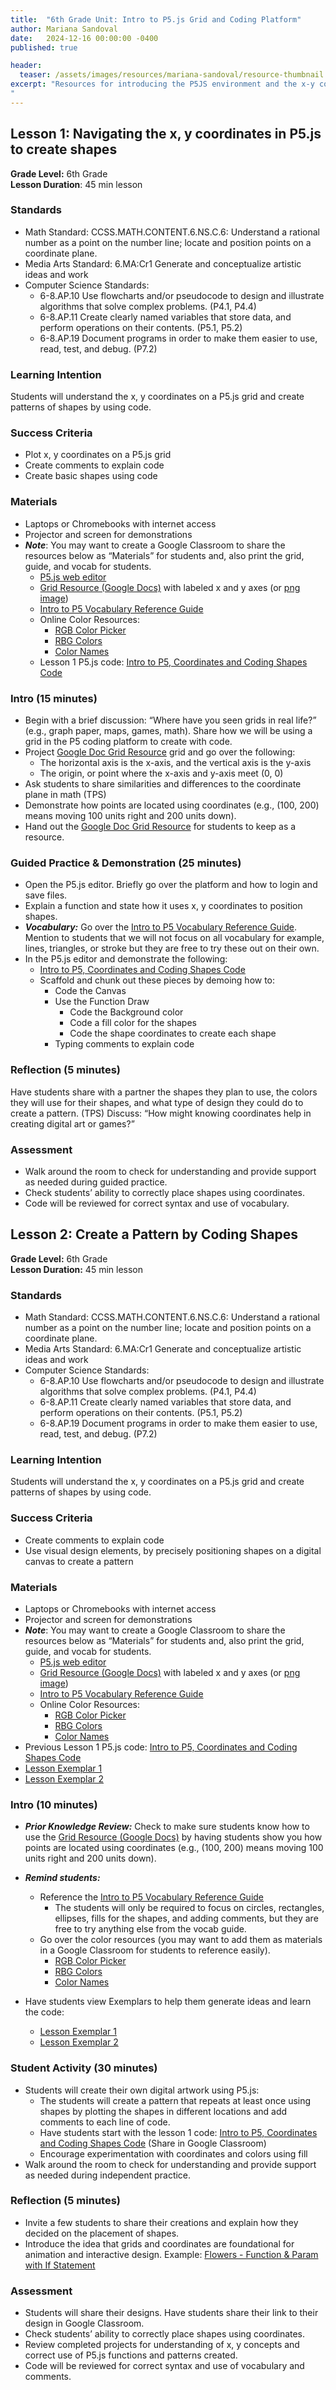 ```yaml
---
title:  "6th Grade Unit: Intro to P5.js Grid and Coding Platform"
author: Mariana Sandoval
date:   2024-12-16 00:00:00 -0400
published: true

header:
  teaser: /assets/images/resources/mariana-sandoval/resource-thumbnail.png
excerpt: "Resources for introducing the P5JS environment and the x-y coordinate system.
"
---
```


## Lesson 1: Navigating the x, y coordinates in P5.js to create shapes

**Grade Level:**  6th Grade  
**Lesson Duration**: 45 min lesson

### Standards

- Math Standard: CCSS.MATH.CONTENT.6.NS.C.6: Understand a rational number as a point on the number line; locate and position points on a coordinate plane.  
- Media Arts Standard: 6.MA:Cr1 Generate and conceptualize artistic ideas and work  
- Computer Science Standards:   
  * 6-8.AP.10 Use flowcharts and/or pseudocode to design and illustrate algorithms that solve complex problems. (P4.1, P4.4)  
  * 6-8.AP.11 Create clearly named variables that store data, and perform operations on their contents. (P5.1, P5.2)  
  * 6-8.AP.19 Document programs in order to make them easier to use, read, test, and debug. (P7.2)

### Learning Intention

Students will understand the x, y coordinates on a P5.js grid and create patterns of shapes by using code.

### Success Criteria

- Plot x, y coordinates on a P5.js grid  
- Create comments to explain code  
- Create basic shapes using code

### Materials

- Laptops or Chromebooks with internet access  
- Projector and screen for demonstrations  
- ***Note***: You may want to create a Google Classroom to share the resources below as “Materials” for students and, also print the grid, guide, and vocab for students.  
  * [P5.js web editor](https://editor.p5js.org/)
  * [Grid Resource (Google Docs)](https://docs.google.com/document/d/1C1D7WO_I7R9AgqfV3X967jRJo07qO0U5GdJ0U6VlT0c/edit?usp=sharing) with labeled x and y axes (or [png image](https://drive.google.com/file/d/1_oQwoiHC_3Nlew-lp9mAVtKtDgDu4Rgt/view?usp=drive_link))
  * [Intro to P5 Vocabulary Reference Guide](https://docs.google.com/document/d/1dTPg13E6M4Vi9Xudwa49bYxZEf1qRs50oZjlDAtJARo/edit?usp=sharing)
  * Online Color Resources:  
    + [RGB Color Picker](https://www.google.com/search?q=rgb+color+picker&oq=rgb+color+picker&gs_lcrp=EgZjaHJvbWUyBggAEEUYOTIGCAEQRRhB0gEINzU5M2owajGoAgCwAgA&sourceid=chrome&ie=UTF-8&safe=active&ssui=on)   
    + [RBG Colors](https://www.w3schools.com/css/css_colors_rgb.asp)  
    + [Color Names](https://www.w3schools.com/colors/colors_names.asp)    
  * Lesson 1 P5.js code: [Intro to P5, Coordinates and Coding Shapes Code](https://editor.p5js.org/msandoval/sketches/L3GWiHYe4)

### Intro (15 minutes)

- Begin with a brief discussion: “Where have you seen grids in real life?” (e.g., graph paper, maps, games, math). Share how we will be using a grid in the P5 coding platform to create with code.  
- Project [Google Doc Grid Resource](https://docs.google.com/document/d/1C1D7WO_I7R9AgqfV3X967jRJo07qO0U5GdJ0U6VlT0c/edit?usp=sharing) grid and go over the following:  
  * The horizontal axis is the x-axis, and the vertical axis is the y-axis  
  * The origin, or point where the x-axis and y-axis meet (0, 0)  
- Ask students to share similarities and differences to the coordinate plane in math (TPS)  
- Demonstrate how points are located using coordinates (e.g., (100, 200) means moving 100 units right and 200 units down).  
- Hand out the [Google Doc Grid Resource](https://docs.google.com/document/d/1C1D7WO_I7R9AgqfV3X967jRJo07qO0U5GdJ0U6VlT0c/edit?usp=sharing) for students to keep as a resource.

### Guided Practice & Demonstration (25 minutes)

- Open the P5.js editor. Briefly go over the platform and how to login and save files.
- Explain a function and state how it uses x, y coordinates to position shapes.
- ***Vocabulary:*** Go over the [Intro to P5 Vocabulary Reference Guide](https://docs.google.com/document/d/1dTPg13E6M4Vi9Xudwa49bYxZEf1qRs50oZjlDAtJARo/edit?usp=sharing). Mention to students that we will not focus on all vocabulary for example, lines, triangles, or stroke but they are free to try these out on their own.  
- In the P5.js editor and demonstrate the following:
  * [Intro to P5, Coordinates and Coding Shapes Code](https://editor.p5js.org/msandoval/sketches/L3GWiHYe4)  
  * Scaffold and chunk out these pieces by demoing how to:
    * Code the Canvas
    * Use the Function Draw
      * Code the Background color
      * Code a fill color for the shapes
      * Code the shape coordinates to create each shape
    * Typing comments to explain code

### Reflection (5 minutes)

Have students share with a partner the shapes they plan to use, the colors they will use for their shapes, and what type of design they could do to create a pattern. (TPS)
Discuss: “How might knowing coordinates help in creating digital art or games?”

### Assessment

- Walk around the room to check for understanding and provide support as needed during guided practice.  
- Check students’ ability to correctly place shapes using coordinates.  
- Code will be reviewed for correct syntax and use of vocabulary.

## Lesson 2:  Create a Pattern by Coding Shapes

**Grade Level:**  6th Grade  
**Lesson Duration:** 45 min lesson

### Standards

- Math Standard: CCSS.MATH.CONTENT.6.NS.C.6: Understand a rational number as a point on the number line; locate and position points on a coordinate plane.  
- Media Arts Standard: 6.MA:Cr1 Generate and conceptualize artistic ideas and work  
- Computer Science Standards:   
  * 6-8.AP.10 Use flowcharts and/or pseudocode to design and illustrate algorithms that solve complex problems. (P4.1, P4.4)  
  * 6-8.AP.11 Create clearly named variables that store data, and perform operations on their contents. (P5.1, P5.2)  
  * 6-8.AP.19 Document programs in order to make them easier to use, read, test, and debug. (P7.2)

### Learning Intention

Students will understand the x, y coordinates on a P5.js grid and create patterns of shapes by using code.

### Success Criteria

- Create comments to explain code  
- Use visual design elements, by precisely positioning shapes on a digital canvas to create a pattern

### Materials

- Laptops or Chromebooks with internet access  
- Projector and screen for demonstrations  
- ***Note***: You may want to create a Google Classroom to share the resources below as “Materials” for students and, also print the grid, guide, and vocab for students.  
  * [P5.js web editor](https://editor.p5js.org/)
  * [Grid Resource (Google Docs)](https://docs.google.com/document/d/1C1D7WO_I7R9AgqfV3X967jRJo07qO0U5GdJ0U6VlT0c/edit?usp=sharing) with labeled x and y axes (or [png image](https://drive.google.com/file/d/1_oQwoiHC_3Nlew-lp9mAVtKtDgDu4Rgt/view?usp=drive_link))
  * [Intro to P5 Vocabulary Reference Guide](https://docs.google.com/document/d/1dTPg13E6M4Vi9Xudwa49bYxZEf1qRs50oZjlDAtJARo/edit?usp=sharing)
  * Online Color Resources:  
    + [RGB Color Picker](https://www.google.com/search?q=rgb+color+picker&oq=rgb+color+picker&gs_lcrp=EgZjaHJvbWUyBggAEEUYOTIGCAEQRRhB0gEINzU5M2owajGoAgCwAgA&sourceid=chrome&ie=UTF-8&safe=active&ssui=on)   
    + [RBG Colors](https://www.w3schools.com/css/css_colors_rgb.asp)  
    + [Color Names](https://www.w3schools.com/colors/colors_names.asp)    
- Previous Lesson 1 P5.js code: [Intro to P5, Coordinates and Coding Shapes Code](https://editor.p5js.org/msandoval/sketches/L3GWiHYe4)
- [Lesson Exemplar 1](https://editor.p5js.org/msandoval/sketches/ZMkSLnu6N)
- [Lesson Exemplar 2](https://editor.p5js.org/msandoval/sketches/7k8nQBPHD)

### Intro (10 minutes)

- ***Prior Knowledge Review:*** Check to make sure students know how to use the [Grid Resource (Google Docs)](https://docs.google.com/document/d/1C1D7WO_I7R9AgqfV3X967jRJo07qO0U5GdJ0U6VlT0c/edit?usp=sharing) by having students show you how points are located using coordinates (e.g., (100, 200) means moving 100 units right and 200 units down).

- ***Remind students:***
  * Reference the [Intro to P5 Vocabulary Reference Guide](https://docs.google.com/document/d/1dTPg13E6M4Vi9Xudwa49bYxZEf1qRs50oZjlDAtJARo/edit?usp=sharing)   
    + The students will only be required to focus on circles, rectangles, ellipses, fills for the shapes, and adding comments, but they are free to try anything else from the vocab guide.  
  * Go over the color resources (you may want to add them as materials in a Google Classroom for students to reference easily).  
    + [RGB Color Picker](https://www.google.com/search?q=rgb+color+picker&oq=rgb+color+picker&gs_lcrp=EgZjaHJvbWUyBggAEEUYOTIGCAEQRRhB0gEINzU5M2owajGoAgCwAgA&sourceid=chrome&ie=UTF-8&safe=active&ssui=on)   
    + [RBG Colors](https://www.w3schools.com/css/css_colors_rgb.asp)  
    + [Color Names](https://www.w3schools.com/colors/colors_names.asp)    
- Have students view Exemplars to help them generate ideas and learn the code:  
  * [Lesson Exemplar 1](https://editor.p5js.org/msandoval/sketches/ZMkSLnu6N)
  * [Lesson Exemplar 2](https://editor.p5js.org/msandoval/sketches/7k8nQBPHD)

### Student Activity (30 minutes)

- Students will create their own digital artwork using P5.js:  
  * The students will create a pattern that repeats at least once using shapes by plotting the shapes in different locations and add comments to each line of code.  
  * Have students start with the lesson 1 code: [Intro to P5, Coordinates and Coding Shapes Code](https://editor.p5js.org/msandoval/sketches/L3GWiHYe4) (Share in Google Classroom)  
  * Encourage experimentation with coordinates and colors using fill  
- Walk around the room to check for understanding and provide support as needed during independent practice.

### Reflection (5 minutes)

- Invite a few students to share their creations and explain how they decided on the placement of shapes.  
- Introduce the idea that grids and coordinates are foundational for animation and interactive design. Example: [Flowers - Function & Param with If Statement](https://editor.p5js.org/msandoval/sketches/0XVTFZAMu) 

### Assessment

- Students will share their designs. Have students share their link to their design in Google Classroom.  
- Check students’ ability to correctly place shapes using coordinates.  
- Review completed projects for understanding of x, y concepts and correct use of P5.js functions and patterns created.  
- Code will be reviewed for correct syntax and use of vocabulary and comments.
